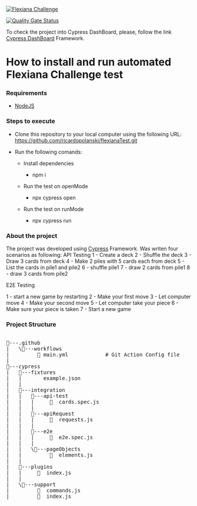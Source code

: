[![Flexiana Challenge](https://github.com/ricardopolanski/flexianaTest/actions/workflows/main.yml/badge.svg)](https://github.com/ricardopolanski/flexianaTest/actions/workflows/main.yml)

[![Quality Gate Status](https://sonarcloud.io/api/project_badges/measure?project=ricardopolanski_flexianaTest&metric=alert_status)](https://sonarcloud.io/summary/new_code?id=ricardopolanski_flexianaTest)

To check the project into Cypress DashBoard, please, follow the link [Cypress DashBoard](https://dashboard.cypress.io/projects/kmdxqz/runs "Cypress DashBoard") Framework. 

<H1>How to install and run automated Flexiana Challenge test</h1>

<h3>Requirements</h3>

- [NodeJS](https://nodejs.org/en/download/ "NodeJS")

<h3>Steps to execute</h3>

- Clone this repository to your local computer using the following URL: https://github.com/ricardopolanski/flexianaTest.git
- Run the following comands:

	- Install dependencies
		- npm i

	- Run the test on openMode
		- npx cypress open

	- Run the test on runMode
		- npx cypress run


<h3>About the project</h3>

The project was developed using [Cypress](https://www.npmjs.com/package/cypress "Cypress") Framework.
Was writen four scenarios as following:
API Testing
  1 - Create a deck
  2 - Shuffle the deck
  3 - Draw 3 cards from deck
  4 - Make 2 piles with 5 cards each from deck
  5 - List the cards in pile1 and pile2
  6 - shuffle pile1
  7 - draw 2 cards from pile1
  8 - draw 3 cards from pile2

E2E Testing

  1 - start a new game by restarting
  2 - Make your first move
  3 - Let computer move
  4 - Make your second move
  5 - Let computer take your piece
  6 - Make sure your piece is taken
  7 - Start a new game

  
<h3>Project Structure</h3>

<pre>

📂---.github
|   \📂---workflows
|         📜 main.yml			# Git Action Config file
|
📂---cypress
|   📂---fixtures
|   |       example.json
|   |
|   📂---integration
|   |   📂---api-test
|   |   |     📜  cards.spec.js
|   |   |
|   |   📂---apiRequest
|   |   |     📜  requests.js
|   |   |
|   |   📂---e2e
|   |   |     📜  e2e.spec.js
|   |   |
|   |   \📂---pageObjects
|   |         📜  elements.js
|   |
|   📂---plugins
|   |     📜  index.js
|   |
|   \📂---support
|         📜  commands.js
|         📜  index.js

</pre>
